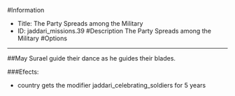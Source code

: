 #Information
 - Title: The Party Spreads among the Military
 - ID: jaddari_missions.39
#Description
The Party Spreads among the Military
#Options

___
##May Surael guide their dance as he guides their blades.

###Efects:<ul><li>country gets the modifier jaddari_celebrating_soldiers for 5 years</li></ul>

